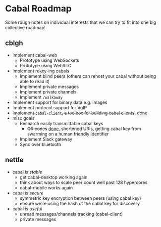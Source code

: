 # Cabal Roadmap

Some rough notes on individual interests that we can try to fit into one big
collective roadmap!

## cblgh
* Implement cabal-web
    * Prototype using WebSockets
    * Prototype using WebRTC
* Implement rekey-ing cabals
    * Implement blind peers (others can rehost your cabal without being able to read it)
    * Implement private messages
    * Implement private channels
    * Implement `/walkaway`
 * Implement support for binary data e.g. images
 * Implement protocol support for VoIP
 * ~~Implement `cabal-client`, a toolbox for building cabal clients~~, [done](https://github.com/cabal-club/cabal-client)
 * misc goals
   * Research easily transmittable cabal keys 
      * ~~QR codes~~ [done](https://github.com/cabal-club/cabal-cli/pull/136), shortened URIs, getting cabal key from swarming on a human friendly identifier
   * Implement Slack gateway
   * Sync over bluetooth

## nettle
* cabal is *stable*
  * get cabal-desktop working again
  * think about ways to scale peer count well past 128 hypercores
  * cabal-mobile works again
* cabal is *secure*
  * symmetric key encryption between peers (using cabal key)
  * ensure we're using the hash of the cabal key for discovery
* cabal is *useful*
  * unread messages/channels tracking (cabal-client)
  * private messages

